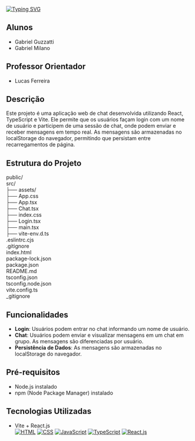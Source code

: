   [![Typing SVG](https://readme-typing-svg.herokuapp.com/?color=09C3D7&size=35&left=true&vCenter=true&width=1000&lines=Trabalho+de+Front+End;Chat+de+atendimento+:%29)](https://git.io/typing-svg)
  
## Alunos
- Gabriel Guzzatti
- Gabriel Milano

## Professor Orientador
- Lucas Ferreira

## Descrição
Este projeto é uma aplicação web de chat desenvolvida utilizando React, TypeScript e Vite. Ele permite que os usuários façam login com um nome de usuário e participem de uma sessão de chat, onde podem enviar e receber mensagens em tempo real. As mensagens são armazenadas no localStorage do navegador, permitindo que persistam entre recarregamentos de página.

## Estrutura do Projeto

public/ <br>
src/ <br>
  ├── assets/ <br>
  ├── App.css <br> 
  ├── App.tsx <br> 
  ├── Chat.tsx <br>
  ├── index.css <br>
  ├── Login.tsx <br>
  ├── main.tsx <br>
  ├── vite-env.d.ts <br>
.eslintrc.cjs <br>
.gitignore <br>
index.html <br>
package-lock.json <br>
package.json <br>
README.md <br>
tsconfig.json <br>
tsconfig.node.json <br>
vite.config.ts <br>
_gitignore <br>


## Funcionalidades
- **Login**: Usuários podem entrar no chat informando um nome de usuário.
- **Chat**: Usuários podem enviar e visualizar mensagens em um chat em grupo. As mensagens são diferenciadas por usuário.
- **Persistência de Dados**: As mensagens são armazenadas no localStorage do navegador.


## Pré-requisitos
- Node.js instalado
- npm (Node Package Manager) instalado

## Tecnologias Utilizadas
- Vite + React.js <br>
[![HTML](https://img.shields.io/badge/HTML-E44D26?style=for-the-badge&logo=html5&logoColor=white&labelColor=000000)](https://developer.mozilla.org/en-US/docs/Web/HTML)
[![CSS](https://img.shields.io/badge/CSS-1572B6?style=for-the-badge&logo=css3&logoColor=white&labelColor=000000)](https://developer.mozilla.org/en-US/docs/Web/CSS)
[![JavaScript](https://img.shields.io/badge/JavaScript-F7DF1E?style=for-the-badge&logo=javascript&logoColor=white&labelColor=000000)](https://developer.mozilla.org/en-US/docs/Web/JavaScript)
[![TypeScript](https://img.shields.io/badge/TypeScript-3178C6?style=for-the-badge&logo=typescript&logoColor=white&labelColor=000000)](https://www.typescriptlang.org/)
[![React.js](https://img.shields.io/badge/React.js-61DAFB?style=for-the-badge&logo=react&logoColor=white&labelColor=000000)](https://reactjs.org/)
